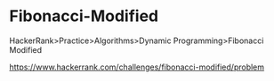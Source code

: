 
# Fibonacci-Modified

HackerRank>Practice>Algorithms>Dynamic Programming>Fibonacci Modified

https://www.hackerrank.com/challenges/fibonacci-modified/problem
